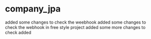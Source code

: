 # company_jpa
added some changes to check the weebhook
added some changes to check the webhook in free style project
added some more changes to check
added 
